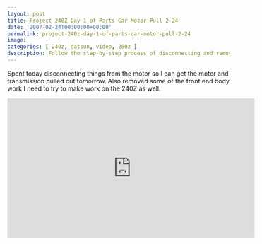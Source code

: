 ```yaml
---
layout: post
title: Project 240Z Day 1 of Parts Car Motor Pull 2-24
date: '2007-02-24T00:00:00+00:00'
permalink: project-240z-day-1-of-parts-car-motor-pull-2-24
image: 
categories: [ 240z, datsun, video, 280z ]
description: Follow the step-by-step process of disconnecting and removing a motor and transmission, with plans to refit onto a 240Z model.
---
```


Spent today disconnecting things from the motor so I can get the motor and transmission pulled out tomorrow. Also removed some of the front end body work I need to try to make work on the 240Z as well.

<iframe width="560" height="315" src="https://www.youtube.com/embed/wg3TtYe1TEg?si=0iGqi7thqIaetijb" title="YouTube video player" frameborder="0" allow="accelerometer; autoplay; clipboard-write; encrypted-media; gyroscope; picture-in-picture; web-share" referrerpolicy="strict-origin-when-cross-origin" allowfullscreen></iframe>





